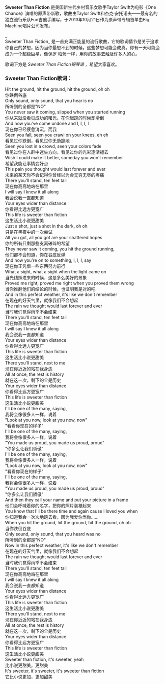 

**Sweeter Than Fiction** 是美国新生代乡村音乐女歌手Taylor Swift为电影《One
Chance》演唱的原声带新歌，歌曲由Taylor
Swift和杰克·安托诺夫——最有名的独立流行乐队Fun吉他手编写，于2013年10月21日作为原声带专辑首单由Big Machine唱片公司发布。

_  
Sweeter Than Fiction_
是一首充满正能量的流行歌曲，它的歌词情节是关于追求你自己的梦想，因为当你最想不到的时候，这些梦想可能会成真。你有一天可能会成为一个超级巨星，像保罗·帕茨一样，用你的故事去触及许多人的心。

  
歌词下方是 _Sweeter Than Fiction钢琴谱_ ，希望大家喜欢。

### Sweeter Than Fiction歌词：

Hit the ground, hit the ground, hit the ground, oh oh  
你跌倒谷底  
Only sound, only sound, that you hear is no  
所听到的全都是"NO"  
You never saw it coming, slipped when you started running  
你从来就没看见成功的曙光，在你起跑的时候却滑倒  
And now you've come undone and I, I, I, I  
现在你已经疲惫消沉，而我  
Seen you fall, seen you crawl on your knees, eh eh  
看见过你跌倒，看见过你无助跪地  
Seen you lost in a crowd, seen your colors fade  
看见过你在人群中迷失方向，看见过你的光彩逐渐褪去  
Wish I could make it better, someday you won't remember  
希望我能让事情变好点  
This pain you thought would last forever and ever  
未来的某天你不会记得你曾经以为会无穷无尽的疼痛  
There you'll stand, ten feet tall  
现在你高高地站在那里  
I will say I knew it all along  
我会说我一直都知道  
Your eyes wider than distance  
你看得比远方更宽广  
This life is sweeter than fiction  
这生活比小说更甜美  
Just a shot, just a shot in the dark, oh oh  
只是在黑夜中的一次尝试  
All you got, all you got are your shattered hopes  
你的所有只剩那些支离破碎的希望  
They never saw it coming, you hit the ground running,  
他们都不会知道，你在谷底反弹  
And now you're on to something, I, I, I, say  
现在你正凭借一些东西努力前行  
What a sight, what a sight when the light came on  
当光线照进来的时候，这是多么美好的景象  
Proved me right, proved me right when you proved them wrong  
当你推翻他们的结论的时候，也证明我是对的吧  
And in this perfect weather, it's like we don't remember  
在现在的好天气里，就像我们不会想起  
The rain we thought would last forever and ever  
当时我们觉得雨季不会结束  
There you'll stand, ten feet tall  
现在你高高地站在那里  
I will say I knew it all along  
我会说我一直都知道  
Your eyes wider than distance  
你看得比远方更宽广  
This life is sweeter than fiction  
这生活比小说更甜美  
There you'll stand, next to me  
现在你近近的站在我身边  
All at once, the rest is history  
就在这一次，剩下的全是历史  
Your eyes wider than distance  
你看得比远方更宽广  
This life is sweeter than fiction  
这生活比小说更甜美  
I'll be one of the many, saying,  
我将会像很多人一样，说着  
"Look at you now, look at you now, now"  
"看看你现在的样子"  
I'll be one of the many, saying,  
我将会像很多人一样，说着  
"You made us proud, you made us proud, proud"  
"你多么让我们骄傲"  
I'll be one of the many, saying,  
我将会像很多人一样，说着  
"Look at you now, look at you now, now"  
"看看你现在的样子"  
I'll be one of the many, saying,  
我将会像很多人一样，说着  
"You made us proud, you made us proud, proud"  
"你多么让我们骄傲"  
And then they call your name and put your picture in a frame  
他们会呼喊着你的名字，把你的照片装裱起来  
You know that I'll be there time and again cause I loved you when  
你知道我会一次次地跑去看，因为我爱你当你……  
When you hit the ground, hit the ground, hit the ground, oh oh  
当你跌倒谷底  
Only sound, only sound, that you heard was no  
所听到的全都是"NO"  
Now in this perfect weather, it's like we don't remember  
在现在的好天气里，就像我们不会想起  
The rain we thought would last forever and ever  
当时我们觉得雨季不会结束  
There you'll stand, ten feet tall  
现在你高高地站在那里  
I will say I knew it all along  
我会说我一直都知道  
Your eyes wider than distance  
你看得比远方更宽广  
This life is sweeter than fiction  
这生活比小说更甜美  
There you'll stand, next to me  
现在你近近的站在我身边  
All at once, the rest is history  
就在这一次，剩下的全是历史  
Your eyes wider than distance  
你看得比远方更宽广  
This life is sweeter than fiction  
这生活比小说更甜美  
Sweeter than fiction, it's sweeter, yeah  
比小说更甜美，更甜美  
It's sweeter, it's sweeter, it's sweeter than fiction  
它比小说更加，更加甜美

